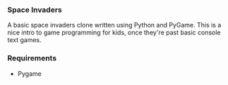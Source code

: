 ### Space Invaders
A basic space invaders clone written using Python and PyGame. This is a nice intro to game 
programming for kids, once they're past basic console text games.

### Requirements
- Pygame

